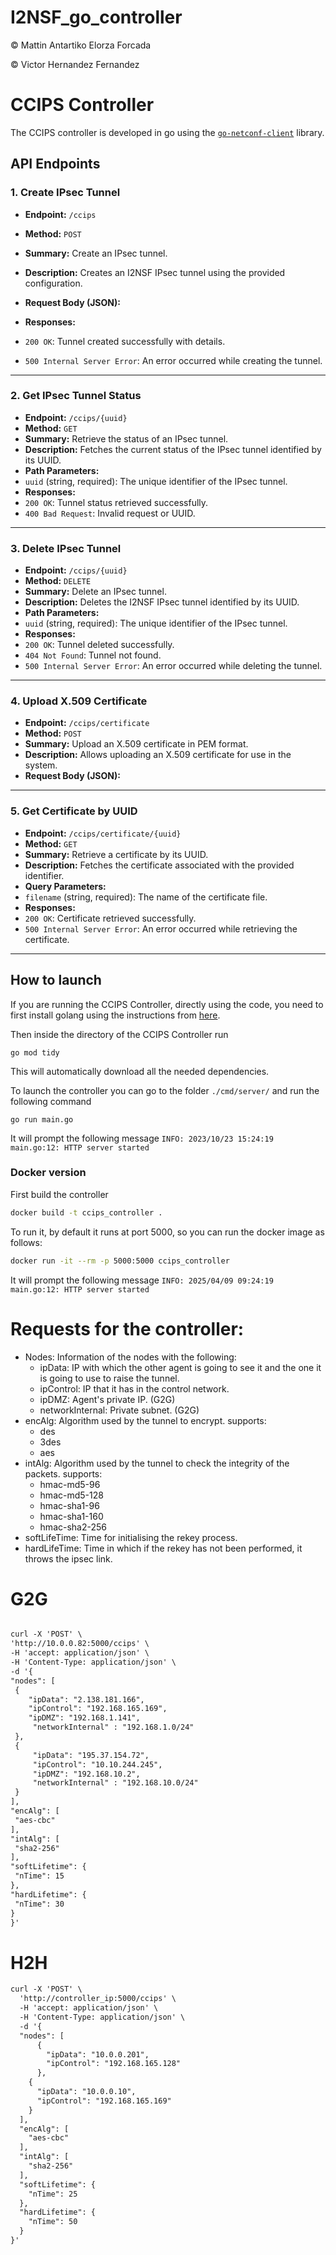 # I2NSF_go_controller

© Mattin Antartiko Elorza Forcada

© Victor Hernandez Fernandez

# CCIPS Controller

The CCIPS controller is developed in go using the [`go-netconf-client`](https://github.com/openshift-telco/go-netconf-client) library.


## API Endpoints

### **1. Create IPsec Tunnel**
- **Endpoint:** `/ccips`
- **Method:** `POST`
- **Summary:** Create an IPsec tunnel.
- **Description:** Creates an I2NSF IPsec tunnel using the provided configuration.
- **Request Body (JSON):**

- **Responses:**
- `200 OK`: Tunnel created successfully with details.
- `500 Internal Server Error`: An error occurred while creating the tunnel.

---

### **2. Get IPsec Tunnel Status**
- **Endpoint:** `/ccips/{uuid}`
- **Method:** `GET`
- **Summary:** Retrieve the status of an IPsec tunnel.
- **Description:** Fetches the current status of the IPsec tunnel identified by its UUID.
- **Path Parameters:**
- `uuid` (string, required): The unique identifier of the IPsec tunnel.
- **Responses:**
- `200 OK`: Tunnel status retrieved successfully.
- `400 Bad Request`: Invalid request or UUID.

---

### **3. Delete IPsec Tunnel**
- **Endpoint:** `/ccips/{uuid}`
- **Method:** `DELETE`
- **Summary:** Delete an IPsec tunnel.
- **Description:** Deletes the I2NSF IPsec tunnel identified by its UUID.
- **Path Parameters:**
- `uuid` (string, required): The unique identifier of the IPsec tunnel.
- **Responses:**
- `200 OK`: Tunnel deleted successfully.
- `404 Not Found`: Tunnel not found.
- `500 Internal Server Error`: An error occurred while deleting the tunnel.

---

### **4. Upload X.509 Certificate**
- **Endpoint:** `/ccips/certificate`
- **Method:** `POST`
- **Summary:** Upload an X.509 certificate in PEM format.
- **Description:** Allows uploading an X.509 certificate for use in the system.
- **Request Body (JSON):**

- ---

### **5. Get Certificate by UUID**
- **Endpoint:** `/ccips/certificate/{uuid}`
- **Method:** `GET`
- **Summary:** Retrieve a certificate by its UUID.
- **Description:** Fetches the certificate associated with the provided identifier.
- **Query Parameters:**
- `filename` (string, required): The name of the certificate file.
- **Responses:**
- `200 OK`: Certificate retrieved successfully.
- `500 Internal Server Error`: An error occurred while retrieving the certificate.

---

## How to launch
If you are running the CCIPS Controller, directly using the code, you need to first install golang using the instructions from [here](https://go.dev/doc/install).

Then inside the directory of the CCIPS Controller run 
```bash!
go mod tidy
```
This will automatically download all the needed dependencies.

To launch the controller you can go to the folder `./cmd/server/` and run the following command
```bash!
go run main.go
```
It will prompt the following message `INFO: 2023/10/23 15:24:19 main.go:12: HTTP server started`
### Docker version
First build the controller
```bash
docker build -t ccips_controller .
```
To run it, by default it runs at port 5000, so you can run the docker image as follows:
```bash
docker run -it --rm -p 5000:5000 ccips_controller
```

It will prompt the following message `INFO: 2025/04/09 09:24:19 main.go:12: HTTP server started`

# Requests for the controller:

* Nodes: Information of the nodes with the following:
    - ipData: IP with which the other agent is going to see it and the one it is going to use to raise the tunnel.
    - ipControl: IP that it has in the control network.
    - ipDMZ: Agent's private IP. (G2G)
    - networkInternal: Private subnet. (G2G)
* encAlg: Algorithm used by the tunnel to encrypt. supports:
    - des
    - 3des
    - aes
* intAlg: Algorithm used by the tunnel to check the integrity of the packets. supports:
     - hmac-md5-96
     - hmac-md5-128
     - hmac-sha1-96
     - hmac-sha1-160
     - hmac-sha2-256
* softLifeTime: Time for initialising the rekey process.
* hardLifeTime: Time in which if the rekey has not been performed, it throws the ipsec link.

# G2G
```xml

curl -X 'POST' \
'http://10.0.0.82:5000/ccips' \
-H 'accept: application/json' \
-H 'Content-Type: application/json' \
-d '{
"nodes": [
 {
    "ipData": "2.138.181.166",
    "ipControl": "192.168.165.169",
    "ipDMZ": "192.168.1.141",
     "networkInternal" : "192.168.1.0/24" 
 },
 {
     "ipData": "195.37.154.72",
     "ipControl": "10.10.244.245",
     "ipDMZ": "192.168.10.2",
     "networkInternal" : "192.168.10.0/24"
 }
],
"encAlg": [
 "aes-cbc"
],
"intAlg": [
 "sha2-256"
],
"softLifetime": {
 "nTime": 15
},
"hardLifetime": {
 "nTime": 30
}
}'


```
# H2H

```xml
curl -X 'POST' \
  'http://controller_ip:5000/ccips' \
  -H 'accept: application/json' \
  -H 'Content-Type: application/json' \
  -d '{
  "nodes": [
      {
        "ipData": "10.0.0.201",
        "ipControl": "192.168.165.128"
      },
    {
      "ipData": "10.0.0.10",
      "ipControl": "192.168.165.169"
    }
  ],
  "encAlg": [
    "aes-cbc"
  ],
  "intAlg": [
    "sha2-256"
  ],
  "softLifetime": {
    "nTime": 25
  },
  "hardLifetime": {
    "nTime": 50
  }
}'


```
